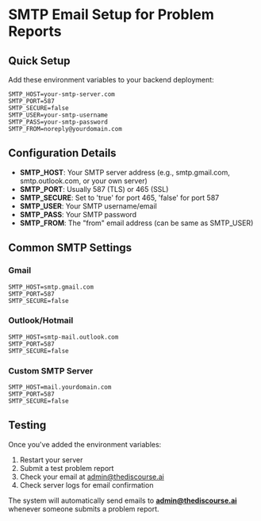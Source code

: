 # SMTP Email Setup for Problem Reports

## Quick Setup

Add these environment variables to your backend deployment:

```
SMTP_HOST=your-smtp-server.com
SMTP_PORT=587
SMTP_SECURE=false
SMTP_USER=your-smtp-username
SMTP_PASS=your-smtp-password
SMTP_FROM=noreply@yourdomain.com
```

## Configuration Details

- **SMTP_HOST**: Your SMTP server address (e.g., smtp.gmail.com, smtp.outlook.com, or your own server)
- **SMTP_PORT**: Usually 587 (TLS) or 465 (SSL)
- **SMTP_SECURE**: Set to 'true' for port 465, 'false' for port 587
- **SMTP_USER**: Your SMTP username/email
- **SMTP_PASS**: Your SMTP password
- **SMTP_FROM**: The "from" email address (can be same as SMTP_USER)

## Common SMTP Settings

### Gmail
```
SMTP_HOST=smtp.gmail.com
SMTP_PORT=587
SMTP_SECURE=false
```

### Outlook/Hotmail
```
SMTP_HOST=smtp-mail.outlook.com
SMTP_PORT=587
SMTP_SECURE=false
```

### Custom SMTP Server
```
SMTP_HOST=mail.yourdomain.com
SMTP_PORT=587
SMTP_SECURE=false
```

## Testing

Once you've added the environment variables:
1. Restart your server
2. Submit a test problem report
3. Check your email at admin@thediscourse.ai
4. Check server logs for email confirmation

The system will automatically send emails to **admin@thediscourse.ai** whenever someone submits a problem report.
